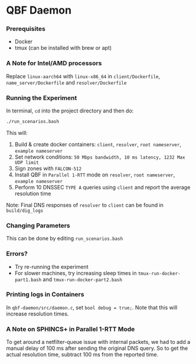 # QBF Daemon

### Prerequisites

* Docker
* tmux (can be installed with brew or apt)

### A Note for Intel/AMD processors

Replace `linux-aarch64` with `linux-x86_64` in `client/Dockerfile`, `name_server/Dockerfile` and `resolver/Dockerfile`

### Running the Experiment

In terminal, `cd` into the project directory and then do:

  ```sh
  ./run_scenarios.bash
  ```

This will:

1. Build & create docker containers: `client`, `resolver`, `root nameserver`, `example nameserver`
2. Set network conditions: `50 Mbps bandwidth, 10 ms latency, 1232 Max UDP limit`
4. Sign zones with `FALCON-512`
5. Install QBF in `Parallel 1-RTT` mode on `resolver`, `root nameserver`, `example nameserver`
6. Perform 10 DNSSEC `TYPE A` queries using `client` and report the average resolution time

Note: Final DNS responses of `resolver` to `client` can be found in `build/dig_logs`

### Changing Parameters

This can be done by editing `run_scenarios.bash`

### Errors?

* Try re-running the experiment
* For slower machines, try increasing sleep times in `tmux-run-docker-part1.bash` and `tmux-run-docker-part2.bash`

### Printing logs in Containers

In `qbf-daemon/src/daemon.c`, set `bool debug = true;`.
Note that this will increase resolution times.

### A Note on SPHINCS+ in Parallel 1-RTT Mode

To get around a netfilter-queue issue with internal packets, we had to add a manual delay of 100 ms after sending the
original DNS query.
So to get the actual resolution time, subtract 100 ms from the reported time.



